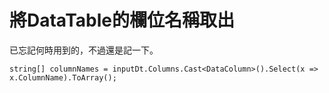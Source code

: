 # 將DataTable的欄位名稱取出


已忘記何時用到的，不過還是記一下。

<!--more-->

```CSharp
string[] columnNames = inputDt.Columns.Cast<DataColumn>().Select(x => x.ColumnName).ToArray();
```

